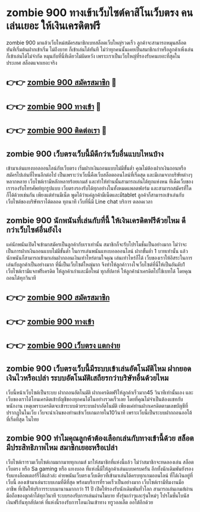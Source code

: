 # zombie 900 ทางเข้าเว็บไซต์คาสิโนเว็บตรง คนเล่นเยอะ ให้เงินเครดิตฟรี

zombie 900 มาแล้วเว็บใหม่สมัครสมาชิกเบทสล็อตเว็บใหญ่รวดเร็ว ลูกค้าจะสามารถหมุนสล็อตทันทีเริ่มต้นฝากเข้าเริ่ม ไม่ถึงบาท ก็เข้าเล่นได้ทันที ไม่ว่าทุกคนนั้นเคยเป็นสมาชิกเก่าหรือลูกค้าเพิ่งเล่น ก็เข้าเล่นได้ไม่จำกัด หมุนกับที่นี่ทีเดียวไม่ผิดหวัง เพราะเราเป็นเว็บใหญ่ที่รองรับคนเยอะที่สุดในประเทศ สล็อตแจกเยอะจริง

## 👉👉 [zombie 900 สมัครสมาชิก](https://bit.ly/3Ckzg5n) 🎰
## 👉👉 [zombie 900 ทางเข้า](https://bit.ly/3Ckzg5n) 🎰
## 👉👉 [zombie 900 ติดต่อเรา](https://bit.ly/3Ckzg5n) 🎰

## zombie 900 เว็บตรงเว็บนี้มีดีกว่าเว็บอื่นแบบไหนบ้าง
เข้ามาเล่นแทงบอลออนไลน์กับเว็บตรง เริ่มฝากเงินถอนแบบไม่มีขั้นต่ำ คุณไม่ต้องฝากเงินถอนหรือสมัครไปเล่นที่ไหนอีกต่อไป เป็นเพราะว่าเว็บนี้คือเว็บสล็อตออนไลน์ที่เริ่ดสุด และมีเกมจากบริษัทต่างๆหลากหลาย เว็บไซต์เรามีหลักหลายร้อยเกมส์ และทำให้ท่านนั้นสามารถเล่นได้ทุกแห่งหน ทีเด็ดเว็บของเรารองรับโทรศัพท์ทุกรูปแบบ เว็บตรงรองรับได้ทุกอย่างในทั้งหมดแพลตฟอร์ม และสามารถสมัครที่ใดก็ได้ด้วยเช่นกัน เพียงแต่ท่านมีเน็ต พูดได้ว่าแค่ลูกค้ามีเน็ตและมีtablet ลูกค้าก็สามารถเข้าเล่นกับเว็บไซต์ของบริษัทเราได้ตลอด ทุกนาที เว็บที่นี่มี Line chat บริการ ตลอดเวลา

## zombie 900 นักพนันที่เล่นกับที่นี้ ให้เงินเครดิตฟรีด้วยไหม ดีกว่าเว็บไซต์อื่นยังไง
แค่นักพนันเปิดใจเข้ามาสมัครเป็นลูกค้ากับเราเท่านั้น สมาชิกก็จะรับโปรโมชั่นเป็นอย่างมาก ไม่ว่าจะเป็นการฝากเงินถอนแบบไม่มีขั้นต่ำ ในการเล่นพนันแทงบอลออนไลน์ ฝากขั้นต่ำ 1 บาทเท่านั้น แล้วนักพนันก็สามารถเข้ามาเล่นฝากถอนเงินเท่าไหร่ตามใจคุณ เล่นเท่าไหร่ก็ได้ เว็บของเราให้อิสระในการเล่นกับลูกค้าเป็นอย่างมาก ที่นี่เป็นเว็บไซต์ใหญ่มาก จึงทำให้ลูกค้าวางใจเว็บไซต์ที่นี่ให้เป็นอันดับ1 เว็บไซต์เรามีแจกฟรีเครดิต ให้ลูกค้าเก่าและมือใหม่ ทุกสัปดาห์ ให้ลูกค้านำเครดิตไปใช้เบทได้ โดยคุณถอนได้ทุกวินาที

## 👉👉 [zombie 900 สมัครสมาชิก](https://bit.ly/3Ckzg5n)
## 👉👉 [zombie 900 ทางเข้า](https://bit.ly/3Ckzg5n)
## 👉👉 [zombie 900 เว็บตรง แตกง่าย](https://bit.ly/3Ckzg5n)

## zombie 900 เว็บตรงเว็บนี้มีระบบเข้าเล่นอัตโนมัติไหม ฝากยอดเงินไวหรือเปล่า ระบบอัตโนมัติเสถียรกว่าบริษัทอื่นด้วยไหม
เว็บนี้หน้าเว็บไซต์เป็นระบบ ฝากถอนอัตโนมัติ ฝากเครดิตฟรีให้ลูกค้าเร็วมาก45 วินาทีเท่านั้นเอง และเว็บของเราได้โอนเครดิตเข้าบัญชีของทุกคนได้ในอย่างรวดเร็วเลย โดยที่คุณไม่จำเป็นต้องแชทกับพนักงาน เหตุเพราะเครดิตจะเข้าระบบด้วยระบบฝากอัตโนมัติ เพียงแค่ท่านฝากเครดิตตามเลขบัญชีที่ปรากฏในในเว็บ เว็บจะนำเงินของท่านเข้าเว็บเกมภายใน10วินาที เพราะเว็บนี้เป็นระบบฝากถอนออโต้ ที่เริ่ดที่สุด ในไทย

## zombie 900 ทำไมคุณลูกค้าต้องเลือกเล่นกับทางเข้านี้ด้วย สล็อตมีประสิทธิภาพไหม สมาชิกเยอะหรือเปล่า
เว็บไซต์เรารวมเว็บไซต์เกมมากมายทุกเกมส์ มาให้สมาชิกที่แห่งนี้แล้ว ไม่ว่าสมาชิกจะทดลองเล่น สล็อตเว็บตรง หรือ Sa gaming หรือ แทงบอล ที่แห่งนี้มีให้ลูกค้าเล่นแบบครบครัน อีกทั้งนักเดิมพันยังรองรับแทงล็อตเตอร์รี่ได้แล้วล่ะ ค่ายพนันเว็บตรงเว็บเดียวที่เข้ามาเล่นได้ครบทุกเกมออนไลน์ ที่ได้เงินอยู่ที่เว็บนี้ ลองเข้ามาเล่นระบบเกมที่ดีที่สุด พร้อมบริการที่รวดเร็วเป็นอย่างมาก เว็บไซต์เรามีทีมงานมืออาชีพ ที่เปิดให้บริการระบบมานานมากกว่า 11 ปี เปิดให้รองรับนักเดิมพันทั่วโลก สามารถเล่นเกมส์ผ่านมือถือของลูกค้าได้ทุกวินาที ระบบรองรับการเล่นผ่านโมบาย ทั้งรุ่นเก่าๆและรุ่นใหม่ๆ โปรโมชั่นโบนัสเงินฟรีกันทุกสัปดาห์ ที่แห่งนี้รองรับการโอนเงินเข้าทาง ทรูวอลเล็ต ออโต้อีกด้วย
